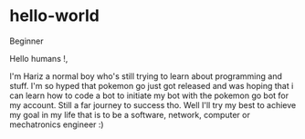 # hello-world
Beginner


Hello humans !,

I'm Hariz a normal boy who's still trying to learn about programming and stuff.
I'm so hyped that pokemon go just got released and was hoping that i can learn how to code a bot
to initiate my bot with the pokemon go bot for my account. Still a far journey to success tho.
Well I'll try my best to achieve my goal in my life that is to be a software, network, computer or mechatronics engineer :)
